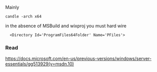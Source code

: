 

Mainly

    candle -arch x64

in the absence of MSBuild and wixproj you must hard wire

      <Directory Id='ProgramFiles64Folder' Name='PFiles'>



### Read

https://docs.microsoft.com/en-us/previous-versions/windows/server-essentials/gg513929(v=msdn.10)